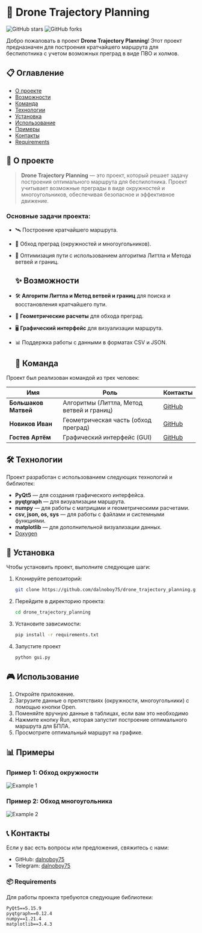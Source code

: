# 🚁 **Drone Trajectory Planning**

![GitHub stars](https://img.shields.io/github/stars/dalnoboy75/drone_trajectory_planning?style=social)
![GitHub forks](https://img.shields.io/github/forks/dalnoboy75/drone_trajectory_planning?style=social)

Добро пожаловать в проект **Drone Trajectory Planning**! Этот проект предназначен для построения кратчайшего маршрута для беспилотника с учетом возможных преград в виде ПВО и холмов.
## 📋 **Оглавление**

- [О проекте](#-о-проекте)
- [Возможности](#-возможности)
- [Команда](#-команда)
- [Технологии](#-технологии)
- [Установка](#-установка)
- [Использование](#-использование)
- [Примеры](#-примеры)
- [Контакты](#-контакты)
- [Requirements](#-requirements)

## 🌟 **О проекте**

> **Drone Trajectory Planning** — это проект, который решает задачу построения оптимального маршрута для беспилотника. Проект учитывает возможные преграды в виде окружностей и многоугольников, обеспечивая безопасное и эффективное движение.

### Основные задачи проекта:

- 🛰️ Построение кратчайшего маршрута.
- 🚧 Обход преград (окружностей и многоугольников).
- 🚀 Оптимизация пути с использованием алгоритма Литтла и Метода ветвей и границ.

  ## ✨ **Возможности**

- 🛠️ **Алгоритм Литтла и Метод ветвей и границ** для поиска и восстановления кратчайшего пути.
- 📐 **Геометрические расчеты** для обхода преград.
- 🖥️ **Графический интерфейс** для визуализации маршрута.
- 📊 Поддержка работы с данными в форматах CSV и JSON.

  ## 👥 **Команда**

Проект был реализован командой из трех человек:

| Имя           | Роль                                      | Контакты                          |
|---------------|-------------------------------------------|-----------------------------------|
| **Большаков Матвей** | Алгоритмы (Литтла, Метод ветвей и границ)              | [GitHub](https://github.com/dalnoboy75) |
| **Новиков Иван**    | Геометрическая часть (обход преград)       | [GitHub](https://github.com/Matvey-cmd)   |
| **Гостев Артём**    | Графический интерфейс (GUI)               | [GitHub](https://github.com/gulyonatyoma)  |


## 🛠️ **Технологии**

Проект разработан с использованием следующих технологий и библиотек:

- **PyQt5** — для создания графического интерфейса.
- **pyqtgraph** — для визуализации маршрута.
- **numpy** — для работы с матрицами и геометрическими расчетами.
- **csv, json, os, sys** — для работы с файлами и системными функциями.
- **matplotlib** — для дополнительной визуализации данных.
- [Doxygen](https://www.doxygen.nl/)

## 🚀 **Установка**

Чтобы установить проект, выполните следующие шаги:

1. Клонируйте репозиторий:

   ```bash
   git clone https://github.com/dalnoboy75/drone_trajectory_planning.git
2. Перейдите в директорию проекта:

   ```bash
   cd drone_trajectory_planning
3. Установите зависимости:

   ```bash
   pip install -r requirements.txt
4. Запустите проект

   ```bash
   python gui.py

## 🎮 **Использование**

1. Откройте приложение.
2. Загрузите данные о препятствиях (окружности, многоугольники) с помощью кнопки Open.
3. Поменяйте вручную данные в таблицах, если вам это необходимо
4. Нажмите кнопку Run, которая запустит построение оптимального маршрута для БПЛА.
5. Просмотрите оптимальный маршрут на графике.

## 📊 **Примеры**

### Пример 1: Обход окружности

![Example 1](circle.png)

### Пример 2: Обход многоугольника

![Example 2](hill.png)



## 📞 **Контакты**

Если у вас есть вопросы или предложения, свяжитесь с нами:

- GitHub: [dalnoboy75](https://github.com/dalnoboy75)
- Telegram: [dalnoboy75](https://t.me/dalnoboy75)

### 📦 **Requirements**

Для работы проекта требуются следующие библиотеки:

```plaintext
PyQt5==5.15.9
pyqtgraph==0.12.4
numpy==1.21.4
matplotlib==3.4.3

